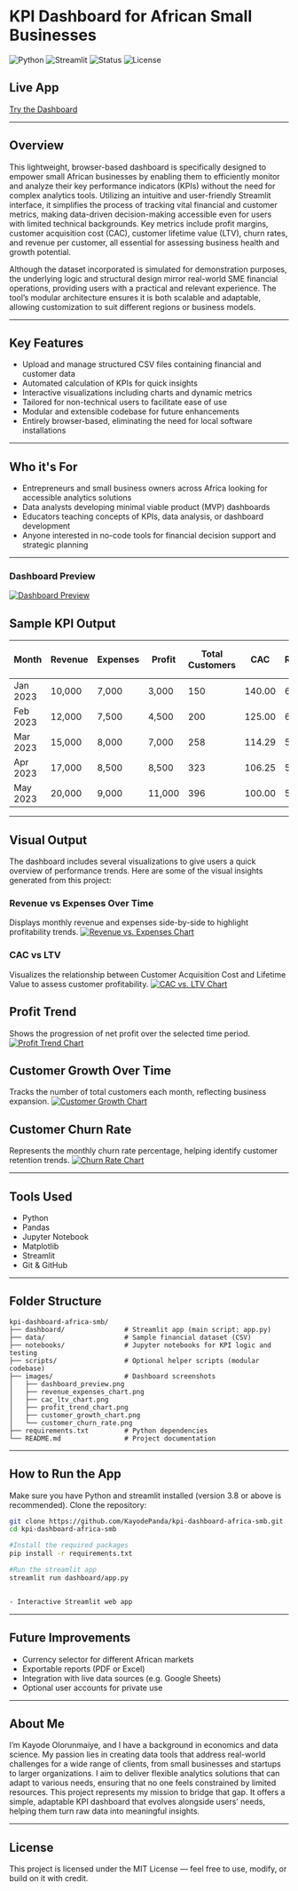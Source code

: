 
# KPI Dashboard for African Small Businesses

![Python](https://img.shields.io/badge/Python-3.8+-blue?logo=python)
![Streamlit](https://img.shields.io/badge/Built%20with-Streamlit-orange)
![Status](https://img.shields.io/badge/Status-Live-brightgreen)
![License](https://img.shields.io/badge/License-MIT-lightgrey)

## Live App
[Try the Dashboard](https://kayodepanda-kpi-dashboard-africa-smb-dashboardapp-87v1wz.streamlit.app/)

---

## Overview

This lightweight, browser-based dashboard is specifically designed to empower small African businesses by enabling them to efficiently monitor and analyze their key performance indicators (KPIs) without the need for complex analytics tools. Utilizing an intuitive and user-friendly Streamlit interface, it simplifies the process of tracking vital financial and customer metrics, making data-driven decision-making accessible even for users with limited technical backgrounds. Key metrics include profit margins, customer acquisition cost (CAC), customer lifetime value (LTV), churn rates, and revenue per customer, all essential for assessing business health and growth potential.

Although the dataset incorporated is simulated for demonstration purposes, the underlying logic and structural design mirror real-world SME financial operations, providing users with a practical and relevant experience. The tool’s modular architecture ensures it is both scalable and adaptable, allowing customization to suit different regions or business models.

---

## Key Features

- Upload and manage structured CSV files containing financial and customer data
- Automated calculation of KPIs for quick insights
- Interactive visualizations including charts and dynamic metrics
- Tailored for non-technical users to facilitate ease of use
- Modular and extensible codebase for future enhancements
- Entirely browser-based, eliminating the need for local software installations

---

## Who it's For

- Entrepreneurs and small business owners across Africa looking for accessible analytics solutions
- Data analysts developing minimal viable product (MVP) dashboards
- Educators teaching concepts of KPIs, data analysis, or dashboard development
- Anyone interested in no-code tools for financial decision support and strategic planning

---

### Dashboard Preview

[![Dashboard Preview](images/dashboard_preview.png)](images/dashboard_preview.png)


## Sample KPI Output

| Month     | Revenue | Expenses | Profit | Total Customers | CAC     | Revenue/Customer | LTV     | Churn Rate (%) |
|-----------|---------|----------|--------|------------------|---------|------------------|---------|----------------|
| Jan 2023  | 10,000  | 7,000    | 3,000  | 150              | 140.00  | 66.67            | 800.00  | 6.67           |
| Feb 2023  | 12,000  | 7,500    | 4,500  | 200              | 125.00  | 60.00            | 720.00  | 6.00           |
| Mar 2023  | 15,000  | 8,000    | 7,000  | 258              | 114.29  | 58.14            | 697.67  | 5.81           |
| Apr 2023  | 17,000  | 8,500    | 8,500  | 323              | 106.25  | 52.63            | 631.58  | 5.26           |
| May 2023  | 20,000  | 9,000    | 11,000 | 396              | 100.00  | 50.51            | 606.06  | 5.01           |

---

##  Visual Output

The dashboard includes several visualizations to give users a quick overview of performance trends.
Here are some of the visual insights generated from this project:

###  Revenue vs Expenses Over Time  

Displays monthly revenue and expenses side-by-side to highlight profitability trends.
[![Revenue vs. Expenses Chart](images/revenue_expenses_chart.png)](images/revenue_expenses_chart.png)

### CAC vs LTV  

Visualizes the relationship between Customer Acquisition Cost and Lifetime Value to assess customer profitability.
[![CAC vs. LTV Chart](images/cac_ltv_chart.png)](images/cac_ltv_chart.png)

## Profit Trend

Shows the progression of net profit over the selected time period.
[![Profit Trend Chart](images/profit_trend_chart.png)](images/profit_trend_chart.png)

## Customer Growth Over Time

Tracks the number of total customers each month, reflecting business expansion.
[![Customer Growth Chart](images/customer_growth_chart.png)](images/customer_growth_chart.png)

## Customer Churn Rate

Represents the monthly churn rate percentage, helping identify customer retention trends.
[![Churn Rate Chart](images/customer_churn_rate.png)](images/customer_churn_rate.png)

---

##  Tools Used

- Python
- Pandas
- Jupyter Notebook
- Matplotlib
- Streamlit
- Git & GitHub

---

## Folder Structure
```
kpi-dashboard-africa-smb/
├── dashboard/               # Streamlit app (main script: app.py)
├── data/                    # Sample financial dataset (CSV)
├── notebooks/               # Jupyter notebooks for KPI logic and testing
├── scripts/                 # Optional helper scripts (modular codebase)
├── images/                  # Dashboard screenshots
│   ├── dashboard_preview.png
│   ├── revenue_expenses_chart.png
│   ├── cac_ltv_chart.png
│   ├── profit_trend_chart.png
│   ├── customer_growth_chart.png
│   └── customer_churn_rate.png
├── requirements.txt         # Python dependencies
└── README.md                # Project documentation
```
---


## How to Run the App

Make sure you have Python and streamlit installed (version 3.8 or above is recommended).
Clone the repository:

```bash
git clone https://github.com/KayodePanda/kpi-dashboard-africa-smb.git
cd kpi-dashboard-africa-smb

#Install the required packages 
pip install -r requirements.txt

#Run the streamlit app 
streamlit run dashboard/app.py


- Interactive Streamlit web app
```

---

## Future Improvements
- Currency selector for different African markets
- Exportable reports (PDF or Excel)
- Integration with live data sources (e.g. Google Sheets)
- Optional user accounts for private use

---

## About Me

I’m Kayode Olorunmaiye, and I have a background in economics and data science. My passion lies in creating data tools that address real-world challenges for a wide range of clients, from small businesses and startups to larger organizations. I aim to deliver flexible analytics solutions that can adapt to various needs, ensuring that no one feels constrained by limited resources.
This project represents my mission to bridge that gap. It offers a simple, adaptable KPI dashboard that evolves alongside users’ needs, helping them turn raw data into meaningful insights.

---

## License

This project is licensed under the MIT License — feel free to use, modify, or build on it with credit.

<!--
Keywords: KPI Dashboard, Streamlit Dashboard, SME Analytics Africa, Customer Acquisition Cost, LTV Calculator, Churn Analysis, Business Data Visualization, Python Financial Tool, Small Business Dashboard, Streamlit Portfolio Project
-->

